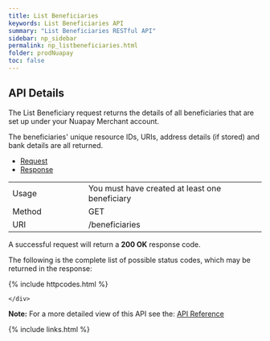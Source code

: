 ```yaml
---
title: List Beneficiaries
keywords: List Beneficiaries API
summary: "List Beneficiaries RESTful API"
sidebar: np_sidebar
permalink: np_listbeneficiaries.html
folder: prodNuapay
toc: false
---
```


## API Details

The List Beneficiary request returns the details of all beneficiaries that are set up under your Nuapay Merchant account.

The beneficiaries' unique resource IDs, URIs, address details (if stored) and bank details are all returned.

<ul id="profileTabs" class="nav nav-tabs">
    <li class="active"><a href="#profile" data-toggle="tab">Request</a></li>
    <li><a href="#about" data-toggle="tab">Response</a></li>
   
</ul>
  <div class="tab-content">
<div role="tabpanel" class="tab-pane active" id="profile">


  <table>
<colgroup>
<col width="30%" />
<col width="90%" />
</colgroup>

<tbody>
<tr>
<td markdown="span">Usage</td>
<td markdown="span">You must have created at least one beneficiary</td>
</tr>
<tr>
<td markdown="span">Method</td>
<td markdown="span"><span class="label label-success">GET </span>
</td>
</tr>
<tr>
<td markdown="span">URI</td>
<td markdown="span">/beneficiaries
</td>
</tr>
</tbody>
</table>



</div>

<div role="tabpanel" class="tab-pane" id="about">
<p>A successful request will return a <b>200 OK</b> response code.</p>
<p>The following is the complete list of possible status codes, which may be returned in the response:</p>
      {% include httpcodes.html %}
    
    
    </div>


</div>

<b>Note:</b> For a more detailed view of this API see the: <a href="https://docs.nuapay.com/v1/#list-beneficiaries" target = '_blank'><i class="fa fa-cogs"></i> API Reference</a>


<!--{% include swaggerlink.html %}-->



{% include links.html %}
